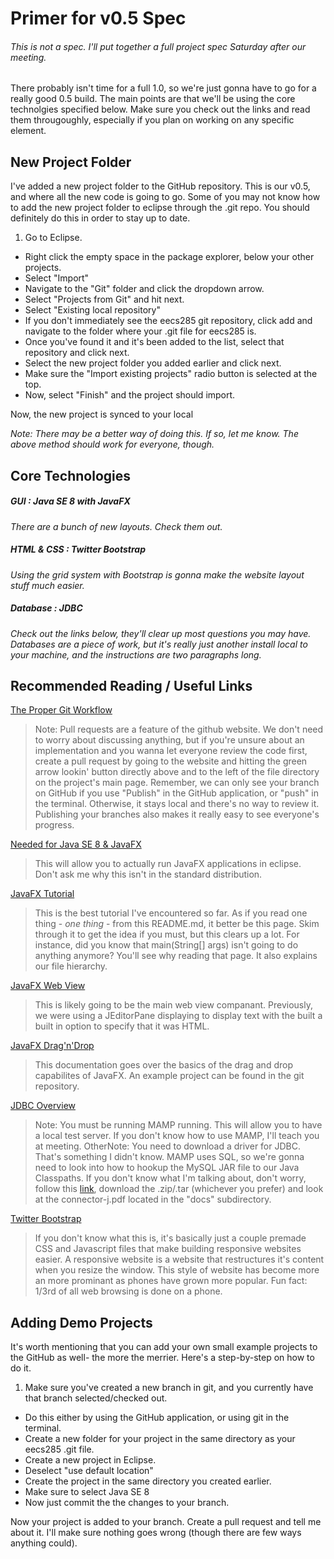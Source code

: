 Primer for v0.5 Spec
====================

###### This is not a spec. I'll put together a full project spec Saturday after our meeting.

There probably isn't time for a full 1.0, so we're just gonna have to go for a really good 0.5 build. The main points are that we'll be using the core technolgies specified below. Make sure you check out the links and read them througoughly, especially if you plan on working on any specific element.

## New Project Folder

I've added a new project folder to the GitHub repository. This is our v0.5, and where all the new code is going to go. Some of you may not know how to add the new project folder to eclipse through the .git repo. You should definitely do this in order to stay up to date.

1. Go to Eclipse.
* Right click the empty space in the package explorer, below your other projects.
* Select "Import"
* Navigate to the "Git" folder and click the dropdown arrow.
* Select "Projects from Git" and hit next.
* Select "Existing local repository"
* If you don't immediately see the eecs285 git repository, click add and navigate to the folder where your .git file for eecs285 is.
* Once you've found it and it's been added to the list, select that repository and click next.
* Select the new project folder you added earlier and click next.
 * Make sure the "Import existing projects" radio button is selected at the top.
* Now, select "Finish" and the project should import.

Now, the new project is synced to your local

*Note: There may be a better way of doing this. If so, let me know. The above method should work for everyone, though.*


## Core Technologies
##### GUI : Java SE 8 with JavaFX
*There are a bunch of new layouts. Check them out.*

##### HTML & CSS : Twitter Bootstrap
*Using the grid system with Bootstrap is gonna make the website layout stuff much easier.*

##### Database : JDBC
*Check out the links below, they'll clear up most questions you may have. Databases are a piece of work, but it's really just another install local to your machine, and the instructions are two paragraphs long.*


## Recommended Reading / Useful Links

[The Proper Git Workflow](https://guides.github.com/introduction/flow/)
>Note: Pull requests are a feature of the github website. We don't need to worry about discussing anything, but if you're unsure about an implementation and you wanna let everyone review the code first, create a pull request by going to the website and hitting the green arrow lookin' button directly above and to the left of the file directory on the project's main page. Remember, we can only see your branch on GitHub if you use "Publish" in the GitHub application, or "push" in the terminal. Otherwise, it stays local and there's no way to review it. Publishing your branches also makes it really easy to see everyone's progress.

[Needed for Java SE 8 & JavaFX](http://www.eclipse.org/efxclipse/install.html#for-the-lazy)
>This will allow you to actually run JavaFX applications in eclipse. Don't ask me why this isn't in the standard distribution.

[JavaFX Tutorial ](http://code.makery.ch/java/javafx-8-tutorial-part1/)
>This is the best tutorial I've encountered so far. As if you read one thing - *one thing* - from this README.md, it better be this page. Skim through it to get the idea if you must, but this clears up a lot. For instance, did you know that main(String[] args) isn't going to do anything anymore? You'll see why reading that page. It also explains our file hierarchy.

[JavaFX Web View](https://docs.oracle.com/javafx/2/webview/jfxpub-webview.htm)
>This is likely going to be the main web view companant. Previously, we were using a JEditorPane displaying to display text with the built a built in option to specify that it was HTML.

[JavaFX Drag'n'Drop](https://docs.oracle.com/javafx/2/drag_drop/jfxpub-drag_drop.htm)
>This documentation goes over the basics of the drag and drop capabilites of JavaFX. An example project can be found in the git repository.

[JDBC Overview](http://www.tutorialspoint.com/jdbc/jdbc-quick-guide.htm)
>Note: You must be running MAMP running. This will allow you to have a local test server. If you don't know how to use MAMP, I'll teach you at meeting.
>OtherNote: You need to download a driver for JDBC. That's something I didn't know. MAMP uses SQL, so we're gonna need to look into how to hookup the MySQL JAR file to our Java Classpaths. If you don't know what I'm talking about, don't worry, follow this [link](http://dev.mysql.com/downloads/file.php?id=454396), download the .zip/.tar (whichever you prefer) and look at the connector-j.pdf located in the "docs" subdirectory.

[Twitter Bootstrap](http://getbootstrap.com/getting-started/#examples)
>If you don't know what this is, it's basically just a couple premade CSS and Javascript files that make building responsive websites easier. A responsive website is a website that restructures it's content when you resize the window. This style of website has become more an more prominant as phones have grown more popular. Fun fact: 1/3rd of all web browsing is done on a phone.

## Adding Demo Projects

It's worth mentioning that you can add your own small example projects to the GitHub as well- the more the merrier. Here's a step-by-step on how to do it.

1. Make sure you've created a new branch in git, and you currently have that branch selected/checked out.
 * Do this either by using the GitHub application, or using git in the terminal.
* Create a new folder for your project in the same directory as your eecs285 .git file.
* Create a new project in Eclipse.
 * Deselect "use default location"
 * Create the project in the same directory you created earlier.
 * Make sure to select Java SE 8
* Now just commit the the changes to your branch.

Now your project is added to your branch. Create a pull request and tell me about it. I'll make sure nothing goes wrong (though there are few ways anything could).

